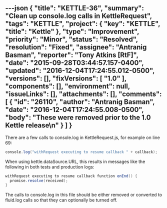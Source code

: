 ---json
{
  "title": "KETTLE-36",
  "summary": "Clean up console.log calls in KettleRequest",
  "tags": "KETTLE",
  "project": {
    "key": "KETTLE",
    "title": "Kettle"
  },
  "type": "Improvement",
  "priority": "Minor",
  "status": "Resolved",
  "resolution": "Fixed",
  "assignee": "Antranig Basman",
  "reporter": "Tony Atkins [RtF]",
  "date": "2015-09-28T03:44:57.157-0400",
  "updated": "2016-12-04T17:24:55.012-0500",
  "versions": [],
  "fixVersions": [
    "1.0"
  ],
  "components": [],
  "environment": null,
  "issueLinks": [],
  "attachments": [],
  "comments": [
    {
      "id": "26110",
      "author": "Antranig Basman",
      "date": "2016-12-04T17:24:55.008-0500",
      "body": "These were removed prior to the 1.0 Kettle release\n"
    }
  ]
}
---
There are a few calls to console.log in KettleRequest.js, for example on line 69:

```java
console.log("withRequest executing to resume callback " + callback);
```

When using kettle.dataSource.URL, this results in messages like the following in both tests and production logs:

```java
withRequest executing to resume callback function onEnd() {
  promise.resolve(received);
}
```

The calls to console.log in this file should be either removed or converted to fluid.log calls so that they can optionally be turned off.

        